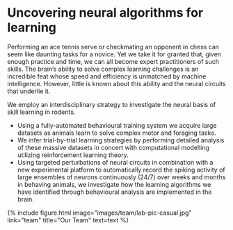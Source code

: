 ---
---

# Uncovering neural algorithms for learning

Performing an ace tennis serve or checkmating an opponent in chess can seem like daunting tasks for a novice. Yet we take it for granted that, given enough practice and time, we can all become expert practitioners of such skills. The brain’s ability to solve complex learning challenges is an incredible feat whose speed and efficiency is unmatched by machine intelligence. However, little is known about this ability and the neural circuits that underlie it. 

We employ an interdisciplinary strategy to investigate the neural basis of skill learning in rodents. 
- Using a fully-automated behavioural training system we acquire large datasets as animals learn to solve complex motor and foraging tasks. 
- We infer trial-by-trial learning strategies by performing detailed analysis of these massive datasets in concert with computational modelling utilizing reinforcement learning theory.
- Using targeted perturbations of neural circuits in combination with a new experimental platform to automatically record the spiking activity of large ensembles of neurons continuously (24/7) over weeks and months in behaving animals, we investigate how the learning algorithms we have identified through behavioural analysis are implemented in the brain.


{%
  include figure.html
  image="images/team/lab-pic-casual.jpg"
  link="team"
  title="Our Team"
  text=text
%}
